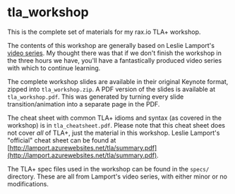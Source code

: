 # tla_workshop

This is the complete set of materials for my rax.io TLA+ workshop.

The contents of this workshop are generally based on Leslie Lamport's [video series](http://lamport.azurewebsites.net/video/videos.html). My thought there was that if we don't finish the workshop in the three hours we have, you'll have a fantastically produced video series with which to continue learning.

The complete workshop slides are available in their original Keynote format, zipped into `tla_workshop.zip`. A PDF version of the slides is available at `tla_workshop.pdf`. This was generated by turning every slide transition/animation into a separate page in the PDF.

The cheat sheet with common TLA+ idioms and syntax (as covered in the workshop) is in `tla_cheatsheet.pdf`. Please note that this cheat sheet does not cover _all_ of TLA+, just the material in this workshop. Leslie Lamport's "official" cheat sheet can be found at [http://lamport.azurewebsites.net/tla/summary.pdf](http://lamport.azurewebsites.net/tla/summary.pdf).

The TLA+ spec files used in the workshop can be found in the `specs/` directory. These are all from Lamport's video series, with either minor or no modifications.
